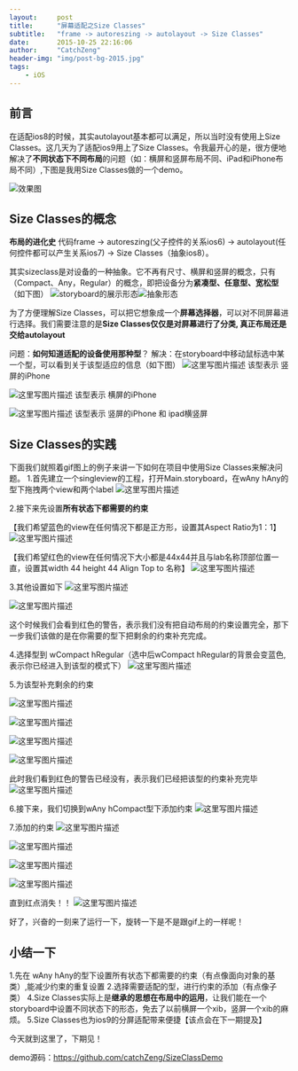 ```yaml
---
layout:     post
title:      "屏幕适配之Size Classes"
subtitle:   "frame -> autoreszing -> autolayout -> Size Classes"
date:       2015-10-25 22:16:06
author:     "CatchZeng"
header-img: "img/post-bg-2015.jpg"
tags:
    - iOS
---
```


## 前言

在适配ios8的时候，其实autolayout基本都可以满足，所以当时没有使用上Size Classes。这几天为了适配ios9用上了Size Classes。令我最开心的是，很方便地解决了**不同状态下不同布局**的问题（如：横屏和竖屏布局不同、iPad和iPhone布局不同）,下图是我用Size Classes做的一个demo。

![效果图](http://img.blog.csdn.net/20150924135208588)

## Size Classes的概念
**布局的进化史**
代码frame -> autoreszing(父子控件的关系ios6) -> autolayout(任何控件都可以产生关系ios7) -> Size Classes（抽象ios8）。

其实sizeclass是对设备的一种抽象。它不再有尺寸、横屏和竖屏的概念，只有（Compact、Any，Regular）的概念，即把设备分为**紧凑型、任意型、宽松型**（如下图）
![storyboard的展示形态](http://img.blog.csdn.net/20150924204829183)![抽象形态](http://img.blog.csdn.net/20150924204935390)

为了方便理解Size Classes，可以把它想象成一个**屏幕选择器**，可以对不同屏幕进行选择。我们需要注意的是**Size Classes仅仅是对屏幕进行了分类, 真正布局还是交给autolayout**

问题：**如何知道适配的设备使用那种型**？
解决：在storyboard中移动鼠标选中某一个型，可以看到关于该型适应的信息（如下图）
![这里写图片描述](http://img.blog.csdn.net/20150924210540664)  该型表示 竖屏的iPhone

![这里写图片描述](http://img.blog.csdn.net/20150924210714273) 该型表示 横屏的iPhone

![这里写图片描述](http://img.blog.csdn.net/20150924210835075) 该型表示 竖屏的iPhone 和 ipad横竖屏

  
  
## Size Classes的实践


下面我们就照着gif图上的例子来讲一下如何在项目中使用Size Classes来解决问题。
1.首先建立一个singleview的工程，打开Main.storyboard，在wAny hAny的型下拖拽两个view和两个label
![这里写图片描述](http://img.blog.csdn.net/20150924212158909)


2.接下来先设置**所有状态下都需要的约束**

【我们希望蓝色的view在任何情况下都是正方形，设置其Aspect Ratio为1：1】
![这里写图片描述](http://img.blog.csdn.net/20150924212511678)


【我们希望红色的view在任何情况下大小都是44x44并且与lab名称顶部位置一直，设置其width 44 height 44  Align Top to 名称】
![这里写图片描述](http://img.blog.csdn.net/20150924212701257)

3.其他设置如下
![这里写图片描述](http://img.blog.csdn.net/20150924213136063)

![这里写图片描述](http://img.blog.csdn.net/20150924213228323)

这个时候我们会看到红色的警告，表示我们没有把自动布局的约束设置完全，那下一步我们该做的是在你需要的型下把剩余的约束补充完成。

4.选择型到 wCompact hRegular（选中后wCompact hRegular的背景会变蓝色,表示你已经进入到该型的模式下）
![这里写图片描述](http://img.blog.csdn.net/20150924213511441)

5.为该型补充剩余的约束

![这里写图片描述](http://img.blog.csdn.net/20150924213948955)

![这里写图片描述](http://img.blog.csdn.net/20150924214016180)

![这里写图片描述](http://img.blog.csdn.net/20150924214036219)

![这里写图片描述](http://img.blog.csdn.net/20150924214056416)

此时我们看到红色的警告已经没有，表示我们已经把该型的约束补充完毕
![这里写图片描述](http://img.blog.csdn.net/20150924214157176)


6.接下来，我们切换到wAny hCompact型下添加约束
![这里写图片描述](http://img.blog.csdn.net/20150924214333696)

7.添加的约束
![这里写图片描述](http://img.blog.csdn.net/20150924214538686)

![这里写图片描述](http://img.blog.csdn.net/20150924214603332)

![这里写图片描述](http://img.blog.csdn.net/20150924214620984)

![这里写图片描述](http://img.blog.csdn.net/20150924214636822)

直到红点消失！！
![这里写图片描述](http://img.blog.csdn.net/20150924214157176)

好了，兴奋的一刻来了运行一下，旋转一下是不是跟gif上的一样呢！


## 小结一下

1.先在 wAny hAny的型下设置所有状态下都需要的约束（有点像面向对象的基类）,能减少约束的重复设置
2.选择需要适配的型，进行约束的添加（有点像子类）
4.Size Classes实际上是**继承的思想在布局中的运用**，让我们能在一个storyboard中设置不同状态下的形态，免去了以前横屏一个xib，竖屏一个xib的麻烦。
5.Size Classes也为ios9的分屏适配带来便捷【该点会在下一期提及】

今天就到这里了，下期见！

demo源码：https://github.com/catchZeng/SizeClassDemo

